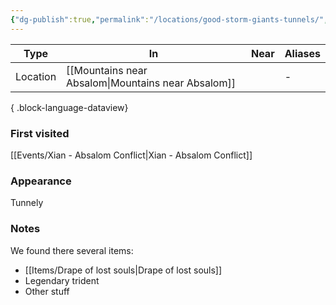 ```yaml
---
{"dg-publish":true,"permalink":"/locations/good-storm-giants-tunnels/","tags":["location"],"dgShowLocalGraph":true,"noteIcon":"location","created":"2024-01-06T14:19:21.224+01:00","updated":"2024-01-10T00:14:26.245+01:00"}
---
```


| Type     | In                         | Near      | Aliases |
| -------- | -------------------------- | --------- | ------- |
| Location | [[Mountains near Absalom\|Mountains near Absalom]] | <ul></ul> | \-      |

{ .block-language-dataview}
### First visited
[[Events/Xian - Absalom Conflict\|Xian - Absalom Conflict]]
### Appearance
Tunnely
### Notes
We found there several items:
- [[Items/Drape of lost souls\|Drape of lost souls]]
- Legendary trident
- Other stuff